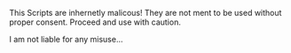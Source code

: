This Scripts are inhernetly malicous! They are not ment to be used without proper consent. Proceed and use with caution.

I am not liable for any misuse...